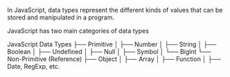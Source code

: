 In JavaScript, data types represent the different kinds of values that can be stored and manipulated in a program. 

JavaScript has two main categories of data types


JavaScript Data Types
├── Primitive
│   ├── Number
│   ├── String
│   ├── Boolean
│   ├── Undefined
│   ├── Null
│   ├── Symbol
│   └── BigInt
└── Non-Primitive (Reference)
    ├── Object
    │   ├── Array
    │   ├── Function
    │   ├── Date, RegExp, etc.
